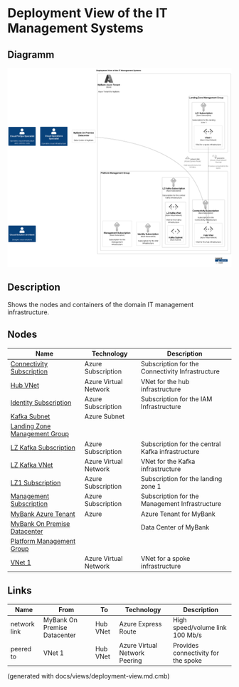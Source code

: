 # Deployment View of the IT Management Systems

## Diagramm
![Deployment View of the IT Management Systems](../../mybank/it-management/deployment-view.png)

## Description
Shows the nodes and containers of the domain IT management infrastructure.

## Nodes
| Name | Technology | Description |
|---|---|---|
| [Connectivity Subscription](../../mybank/it-management/azure/connectivity-subscription.md) | Azure Subscription | Subscription for the Connectivity Infrastructure |
| [Hub VNet](../../mybank/it-management/azure/hub-vnet.md) | Azure Virtual Network | VNet for the hub infrastructure |
| [Identity Subscription](../../mybank/it-management/azure/identity-subscription.md) | Azure Subscription | Subscription for the IAM Infrastructure |
| [Kafka Subnet](../../mybank/it-management/azure/lz-kafka-subnet.md) | Azure Subnet |  |
| [Landing Zone Management Group](../../mybank/it-management/azure/landing-zone-management-group.md) |  |  |
| [LZ Kafka Subscription](../../mybank/it-management/azure/lz-kafka-subscription.md) | Azure Subscription | Subscription for the central Kafka infrastructure |
| [LZ Kafka VNet](../../mybank/it-management/azure/lz-kafka-vnet.md) | Azure Virtual Network | VNet for the Kafka infrastructure |
| [LZ1 Subscription](../../mybank/it-management/azure/lz1-subscription.md) | Azure Subscription | Subscription for the landing zone 1 |
| [Management Subscription](../../mybank/it-management/azure/management-subscription.md) | Azure Subscription | Subscription for the Management Infrastructure |
| [MyBank Azure Tenant](../../mybank/it-management/azure/mybank-tenant.md) | Azure | Azure Tenant for MyBank |
| [MyBank On Premise Datacenter](../../mybank/it-management/onprem/data-center.md) |  | Data Center of MyBank |
| [Platform Management Group](../../mybank/it-management/azure/platform-management-group.md) |  |  |
| [VNet 1](../../mybank/it-management/azure/lz1-vnet1.md) | Azure Virtual Network | VNet for a spoke infrastructure |

## Links
| Name | From | To | Technology | Description |
|---|---|---|---|---|
| network link | MyBank On Premise Datacenter | Hub VNet | Azure Express Route | High speed/volume link 100 Mb/s |
| peered to | VNet 1 | Hub VNet | Azure Virtual Network Peering | Provides connectivity for the spoke |


(generated with docs/views/deployment-view.md.cmb)
